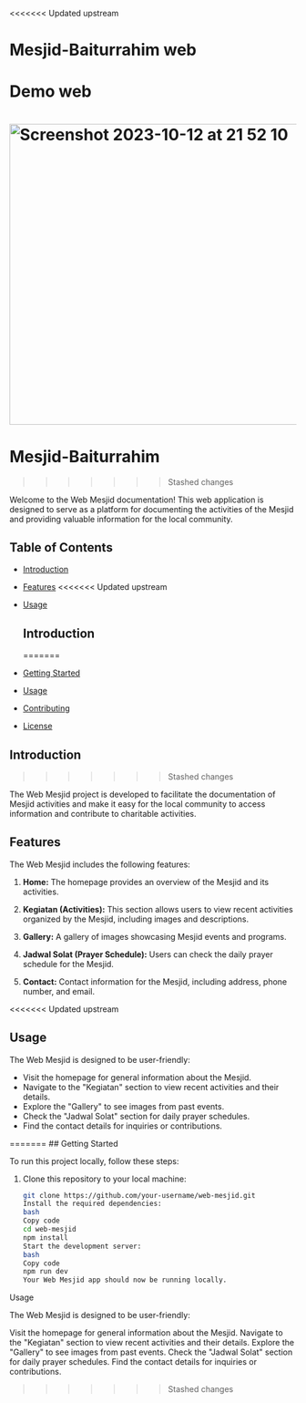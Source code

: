 <<<<<<< Updated upstream

# Mesjid-Baiturrahim web

# Demo web

# <img width="528" alt="Screenshot 2023-10-12 at 21 52 10" src="https://github.com/kodeman274/Mesjid-Baiturrahim/assets/99820483/cfc10838-16e4-49f3-93a0-c4ca5e260f81">

# Mesjid-Baiturrahim

> > > > > > > Stashed changes

Welcome to the Web Mesjid documentation! This web application is designed to serve as a platform for documenting the activities of the Mesjid and providing valuable information for the local community.

## Table of Contents

- [Introduction](#introduction)
- [Features](#features)
  <<<<<<< Updated upstream
- [Usage](#usage)

  ## Introduction

  =======

- [Getting Started](#getting-started)
- [Usage](#usage)
- [Contributing](#contributing)
- [License](#license)

## Introduction

> > > > > > > Stashed changes

The Web Mesjid project is developed to facilitate the documentation of Mesjid activities and make it easy for the local community to access information and contribute to charitable activities.

## Features

The Web Mesjid includes the following features:

1. **Home:** The homepage provides an overview of the Mesjid and its activities.

2. **Kegiatan (Activities):** This section allows users to view recent activities organized by the Mesjid, including images and descriptions.

3. **Gallery:** A gallery of images showcasing Mesjid events and programs.

4. **Jadwal Solat (Prayer Schedule):** Users can check the daily prayer schedule for the Mesjid.

5. **Contact:** Contact information for the Mesjid, including address, phone number, and email.

<<<<<<< Updated upstream

## Usage

<p>The Web Mesjid is designed to be user-friendly:</p>
<ul>
  <li>Visit the homepage for general information about the Mesjid.
</li>
  <li>Navigate to the "Kegiatan" section to view recent activities and their details.
</li>
  <li>Explore the "Gallery" to see images from past events.
</li>
  <li>Check the "Jadwal Solat" section for daily prayer schedules.
</li>
  <li>Find the contact details for inquiries or contributions.
  </li>
</ul>
=======
## Getting Started

To run this project locally, follow these steps:

1. Clone this repository to your local machine:

   ```bash
   git clone https://github.com/your-username/web-mesjid.git
   Install the required dependencies:
   bash
   Copy code
   cd web-mesjid
   npm install
   Start the development server:
   bash
   Copy code
   npm run dev
   Your Web Mesjid app should now be running locally.
   ```

Usage

The Web Mesjid is designed to be user-friendly:

Visit the homepage for general information about the Mesjid.
Navigate to the "Kegiatan" section to view recent activities and their details.
Explore the "Gallery" to see images from past events.
Check the "Jadwal Solat" section for daily prayer schedules.
Find the contact details for inquiries or contributions.

> > > > > > > Stashed changes
